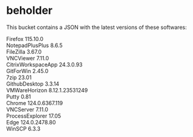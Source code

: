 # beholder
This bucket contains a JSON with the latest versions of these softwares:

Firefox            115.10.0         
NotepadPlusPlus    8.6.5            
FileZilla          3.67.0           
VNCViewer          7.11.0           
CitrixWorkspaceApp 24.3.0.93        
GitForWin          2.45.0           
7zip               23.01            
GithubDesktop      3.3.14           
VMWareHorizon      8.12.1.23531249  
Putty              0.81             
Chrome             124.0.6367.119   
VNCServer          7.11.0           
ProcessExplorer    17.05            
Edge               124.0.2478.80    
WinSCP             6.3.3            



